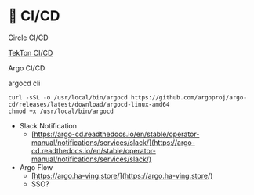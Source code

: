 # 🚀 CI/CD

Circle CI/CD

[TekTon CI/CD](https://github.com/tektoncd/pipeline/blob/main/docs/install.md)

Argo CI/CD

argocd cli

```
curl -sSL -o /usr/local/bin/argocd https://github.com/argoproj/argo-cd/releases/latest/download/argocd-linux-amd64
chmod +x /usr/local/bin/argocd
```

* Slack Notification
  * [https://argo-cd.readthedocs.io/en/stable/operator-manual/notifications/services/slack/](https://argo-cd.readthedocs.io/en/stable/operator-manual/notifications/services/slack/)
* Argo Flow
  * [https://argo.ha-ving.store/](https://argo.ha-ving.store/)
  * SSO?
